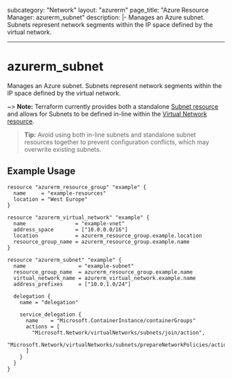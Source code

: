 subcategory: "Network"
layout: "azurerm"
page_title: "Azure Resource Manager: azurerm_subnet"
description: |-
  Manages an Azure subnet. Subnets represent network segments within the IP space defined by the virtual network.

---

# azurerm_subnet

Manages an Azure subnet. Subnets represent network segments within the IP space defined by the virtual network.

~> **Note:** Terraform currently provides both a standalone [Subnet resource](subnet.html) and allows for Subnets to be defined in-line within the [Virtual Network resource](virtual_network.html).  
> **Tip:** Avoid using both in-line subnets and standalone subnet resources together to prevent configuration conflicts, which may overwrite existing subnets.

## Example Usage

```hcl
resource "azurerm_resource_group" "example" {
  name     = "example-resources"
  location = "West Europe"
}

resource "azurerm_virtual_network" "example" {
  name                = "example-vnet"
  address_space       = ["10.0.0.0/16"]
  location            = azurerm_resource_group.example.location
  resource_group_name = azurerm_resource_group.example.name
}

resource "azurerm_subnet" "example" {
  name                 = "example-subnet"
  resource_group_name  = azurerm_resource_group.example.name
  virtual_network_name = azurerm_virtual_network.example.name
  address_prefixes     = ["10.0.1.0/24"]

  delegation {
    name = "delegation"

    service_delegation {
      name    = "Microsoft.ContainerInstance/containerGroups"
      actions = [
        "Microsoft.Network/virtualNetworks/subnets/join/action",
        "Microsoft.Network/virtualNetworks/subnets/prepareNetworkPolicies/action"
      ]
    }
  }
}


